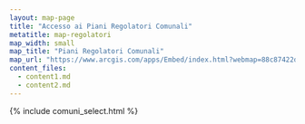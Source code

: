 ```yaml
---
layout: map-page
title: "Accesso ai Piani Regolatori Comunali"
metatitle: map-regolatori
map_width: small
map_title: "Piani Regolatori Comunali"
map_url: "https://www.arcgis.com/apps/Embed/index.html?webmap=88c87422d51f4352837f6c38b1be87be&extent=10.406,42.0625,14.4627,43.8652&home=true&zoom=true&previewImage=false&scale=false&disable_scroll=true&theme=light"
content_files:
  - content1.md
  - content2.md
---
```


{% include comuni_select.html %}
